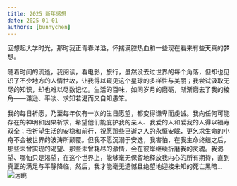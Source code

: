 ```yaml
---
title: 2025 新年感想
date: 2025-01-01
authors: [bunnychen]
---
```

回想起大学时光，那时我正青春洋溢，怀揣满腔热血和一些现在看来有些天真的梦想。

<!-- more -->

随着时间的流逝，我阅读，看电影，旅行，虽然没去过世界的每个角落，但却也见识了不少地方的人情世故，让我得以窥见这个星球的多样性与美丽；我尝试汲取无尽的知识，却也难以尽数记忆。生活的百味，如同岁月的磨砺，渐渐磨去了我的棱角——谦逊、平淡、求知若渴而又自知愚笨。

我的每日祈愿，乃至每年仅有一次的生日愿望，都变得谦卑而虔诚。我向任何可能存在的神明和因果祈求，希望他们能庇护我的亲人、我爱的人和爱我的人得以福寿双全；我祈望生活的安稳和前行，祝愿那些已逝之人的永恒安眠，更乞求生命的小舟不会被世界的波涛所颠覆。但我不愿沉溺于安逸，我害怕，在我生命终结之后，那些未曾实现的渴望、那些未曾耗尽的激情，会在彼岸继续折磨我的灵魂。我渴望、哪怕只是渴望，在这个世界上，能够毫无保留地释放我内心的所有期待，直到真正的满足与平静降临，然后，我才能毫无遗憾且绝望地迎接未知的死亡黑暗…
![远眺](image/2025NewYear/远眺.png)